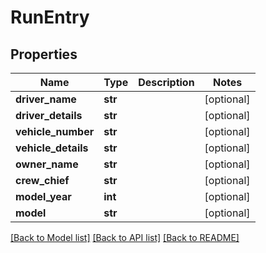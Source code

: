 # RunEntry

## Properties
Name | Type | Description | Notes
------------ | ------------- | ------------- | -------------
**driver_name** | **str** |  | [optional] 
**driver_details** | **str** |  | [optional] 
**vehicle_number** | **str** |  | [optional] 
**vehicle_details** | **str** |  | [optional] 
**owner_name** | **str** |  | [optional] 
**crew_chief** | **str** |  | [optional] 
**model_year** | **int** |  | [optional] 
**model** | **str** |  | [optional] 

[[Back to Model list]](../README.md#documentation-for-models) [[Back to API list]](../README.md#documentation-for-api-endpoints) [[Back to README]](../README.md)

